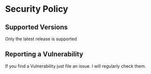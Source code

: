 # Security Policy

## Supported Versions

Only the latest release is supported

## Reporting a Vulnerability

If you find a Vulnerability just file an issue. I will regularly check them.
